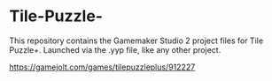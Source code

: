 # Tile-Puzzle-
This repository contains the Gamemaker Studio 2 project files for Tile Puzzle+. Launched via the .yyp file, like any other project.

https://gamejolt.com/games/tilepuzzleplus/912227
